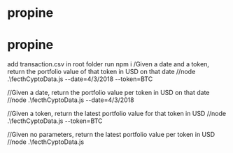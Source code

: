 # propine
# propine
add transaction.csv in root folder
run npm i 
/Given a date and a token, return the portfolio value of that token in USD on that date
//node .\fecthCyptoData.js --date=4/3/2018 --token=BTC

//Given a date, return the portfolio value per token in USD on that date
//node .\fecthCyptoData.js --date=4/3/2018


//Given a token, return the latest portfolio value for that token in USD
//node .\fecthCyptoData.js --token=BTC

//Given no parameters, return the latest portfolio value per token in USD
//node .\fecthCyptoData.js
